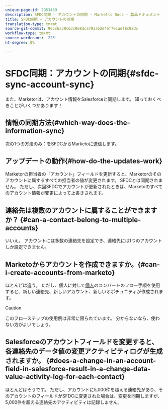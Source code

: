 ```yaml
---
unique-page-id: 2953459
description: SFDC同期 — アカウントの同期 — Marketto Docs — 製品ドキュメント
title: SFDC同期 — アカウントの同期
translation-type: tm+mt
source-git-commit: 96cc6a30c63c8e8dca793a52e4bf7ecaef8c08dc
workflow-type: tm+mt
source-wordcount: '225'
ht-degree: 0%

---
```



# SFDC同期：アカウントの同期{#sfdc-sync-account-sync}

また、Marketorは、アカウント情報をSalesforceと同期します。 知っておくべきことがいくつかあります！

## 情報の同期方法{#which-way-does-the-information-sync}

次の1つの方法のみ：をSFDCからMarketoに送信します。

## アップデートの動作{#how-do-the-updates-work}

Marketorの担当者の「アカウント」フィールドを更新すると、Marketorのそのアカウントに属するすべての担当者の値が変更されます。 SFDCとは同期されません。 ただし、次回SFDCでアカウントが更新されたときは、Marketoのすべてのアカウント情報が変更によって上書きされます。

## 連絡先は複数のアカウントに属することができますか？ {#can-a-contact-belong-to-multiple-accounts}

いいえ。 アカウントには多数の連絡先を設定でき、連絡先には1つのアカウントしか設定できません。

## Marketoからアカウントを作成できますか。{#can-i-create-accounts-from-marketo}

ほとんどは違う。 ただし、個人に対して[個人](../../../../product-docs/core-marketo-concepts/smart-campaigns/flow-actions/convert-person.md)のコンバートのフロー手順を使用すると、新しい連絡先、新しいアカウント、新しいオポチュニティが作成されます。

>[!CAUTION]
>
>このフローステップの使用例は非常に限られています。 分からないなら、使わない方がよいでしょう。

## Salesforceのアカウントフィールドを変更すると、各連絡先のデータ値の変更アクティビティログが生成されますか。 {#does-a-change-in-an-account-field-in-salesforce-result-in-a-change-data-value-activity-log-for-each-contact}

ほとんどはそうです。 ただし、アカウントに5,000件を超える連絡先があり、そのアカウントのフィールドがSFDCに変更された場合は、変更を同期しますが、5,000件を超える連絡先のアクティビティは記録しません。
